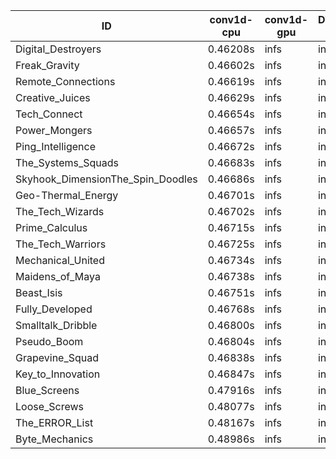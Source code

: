 |ID|conv1d-cpu|conv1d-gpu|DWSPConv2D-gpu|gemm-gpu|avg|
|-|-|-|-|-|-|
|Digital_Destroyers|0.46208s|infs|infs|4.66751s|infs|
|Freak_Gravity|0.46602s|infs|infs|4.48321s|infs|
|Remote_Connections|0.46619s|infs|infs|4.49092s|infs|
|Creative_Juices|0.46629s|infs|infs|4.52520s|infs|
|Tech_Connect|0.46654s|infs|infs|4.49161s|infs|
|Power_Mongers|0.46657s|infs|infs|4.47904s|infs|
|Ping_Intelligence|0.46672s|infs|infs|4.52255s|infs|
|The_Systems_Squads|0.46683s|infs|infs|4.48105s|infs|
|Skyhook_DimensionThe_Spin_Doodles|0.46686s|infs|infs|4.51240s|infs|
|Geo-Thermal_Energy|0.46701s|infs|infs|4.48003s|infs|
|The_Tech_Wizards|0.46702s|infs|infs|4.48204s|infs|
|Prime_Calculus|0.46715s|infs|infs|4.49503s|infs|
|The_Tech_Warriors|0.46725s|infs|infs|4.50958s|infs|
|Mechanical_United|0.46734s|infs|infs|4.48231s|infs|
|Maidens_of_Maya|0.46738s|infs|infs|4.49754s|infs|
|Beast_Isis|0.46751s|infs|infs|4.48384s|infs|
|Fully_Developed|0.46768s|infs|infs|4.51494s|infs|
|Smalltalk_Dribble|0.46800s|infs|infs|11.15069s|infs|
|Pseudo_Boom|0.46804s|infs|infs|4.52336s|infs|
|Grapevine_Squad|0.46838s|infs|infs|4.49140s|infs|
|Key_to_Innovation|0.46847s|infs|infs|4.47816s|infs|
|Blue_Screens|0.47916s|infs|infs|4.74735s|infs|
|Loose_Screws|0.48077s|infs|infs|4.73430s|infs|
|The_ERROR_List|0.48167s|infs|infs|4.71386s|infs|
|Byte_Mechanics|0.48986s|infs|infs|4.76529s|infs|
